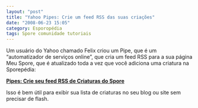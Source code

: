 ```yaml
---
layout: "post"
title: "Yahoo Pipes: Crie um feed RSS das suas criações"
date: "2008-06-23 15:05"
category: Esporopédia
tags: Spore comunidade tutoriais
---
```

Um usuário do Yahoo chamado Felix criou um Pipe, que é um “automatizador de serviços online”, que cria um feed RSS para a sua página Meu Spore, que é atualizado toda a vez que você adiciona uma criatura na Sporepédia:

**[Pipes: Crie seu feed RSS de Criaturas do Spore](http://pipes.yahoo.com/pipes/pipe.info?_id=OhurS9I_3RGBjio4MlrX_Q)**

Isso é bem útil para exibir sua lista de criaturas no seu blog ou site sem precisar de flash.
